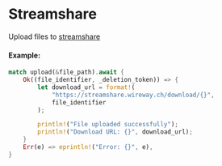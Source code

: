 # Streamshare

Upload files to [streamshare](https://streamshare.wireway.ch)

#### Example:

```rust
match upload(&file_path).await {
    Ok((file_identifier, _deletion_token)) => {
        let download_url = format!(
            "https://streamshare.wireway.ch/download/{}",
            file_identifier
        );

        println!("File uploaded successfully");
        println!("Download URL: {}", download_url);
    }
    Err(e) => eprintln!("Error: {}", e),
}
```
